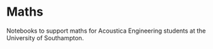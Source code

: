 # Maths
Notebooks to support maths for Acoustica Engineering students at the University of Southampton.


